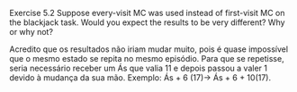 Exercise 5.2 Suppose every-visit MC was used instead of first-visit MC on the blackjack
task. Would you expect the results to be very different? Why or why not?

Acredito que os resultados não iriam mudar muito, pois é quase impossível que o mesmo estado se repita no mesmo episódio.
Para que se repetisse, seria necessário receber um Ás que valia 11 e depois passou a valer 1 devido à mudança da sua mão.
Exemplo: Ás + 6 (17)-> Ás + 6 + 10(17).

